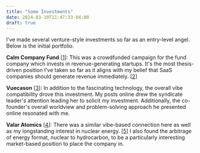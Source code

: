 ```yaml
---
title: "Some Investments"
date: 2024-03-10T11:47:33-04:00
draft: true
---
```

I've made several venture-style investments so far as an entry-level angel. Below is the initial portfolio.

**Calm Company Fund** [[1](https://calmfund.com/ "Calm Company Fund - Calm Company Fund")]: This was a crowdfunded campaign for the fund company which invests in revenue-generating startups. It's the most thesis-driven position I've taken so far as it aligns with my belief that SaaS companies should generate revenue immediately. [[2](https://johnforstmeier.com/notes/bootstrapped-vs-backed/ "Bootstrapped vs Backed - John Forstmeier")]

**Vuecason** [[3](https://www.vuecason.com/ "Vuecason - Vuecason")]: In addition to the fascinating technology, the overall vibe compatibility drove this investment. My posts online drew the syndicate leader's attention leading her to solicit my investment. Additionally, the co-founder's overall worldview and problem-solving approach he presented online resonated with me.

**Valar Atomics** [[4](https://www.valaratomics.com/ "Valar Atomics - Valar Atomics")]: There was a similar vibe-based connection here as well as my longstanding interest in nuclear energy. [[5](https://johnforstmeier.com/notes/georgism-and-energy/ "Georgism and Energy - John Forstmeier")] I also found the arbitrage of energy format, nuclear to hydrocarbon, to be a particularly interesting market-based position to place the company in.
